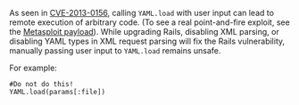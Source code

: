 As seen in [CVE-2013-0156](https://groups.google.com/d/topic/rubyonrails-security/61bkgvnSGTQ/discussion), calling `YAML.load` with user input can lead to remote execution of arbitrary code. (To see a real point-and-fire exploit, see the [Metasploit payload](https://github.com/rapid7/metasploit-framework/blob/master/modules/exploits/multi/http/rails_xml_yaml_code_exec.rb)). While upgrading Rails, disabling XML parsing, or disabling YAML types in XML request parsing will fix the Rails vulnerability, manually passing user input to `YAML.load` remains unsafe.

For example:

    #Do not do this!
    YAML.load(params[:file])
